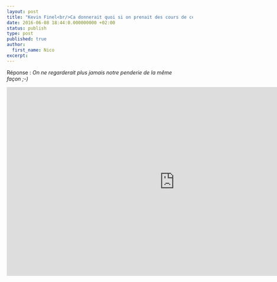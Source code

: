 ```yaml
---
layout: post
title: "Kevin Finel<br/>Ca donnerait quoi si on prenait des cours de cerveau ?"
date: 2016-06-08 18:44:0.000000000 +02:00
status: publish
type: post
published: true
author:
  first_name: Nico
excerpt:
---
```


Réponse : *On ne regarderait plus jamais notre penderie de la même façon ;-)*

<iframe width="908" height="511" src="https://www.youtube.com/embed/ksB80XYiYzI" frameborder="0" allowfullscreen></iframe>

